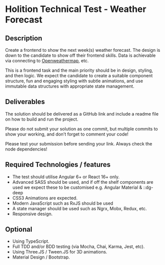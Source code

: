 # Holition Technical Test - Weather Forecast

## Description
Create a frontend to show the next week(s) weather forecast. The design is down to the candidate to show off their frontend skills. Data is achievable via connecting to [Openweathermap](https://openweathermap.org/forecast5/), etc.  


This is a frontend task and the main priority should be in design, styling, and then logic. We expect the candidate to create a suitable component structure, fun and engaging styling with subtle animations, and use immutable data structures with appropriate state management.  

## Deliverables
The solution should be delivered as a GitHub link and include a readme file on how to build and run the project.  

Please do not submit your solution as one commit, but multiple commits to show your working, and don’t forget to comment your code! 

Please test your submission before sending your link. Always check the node dependencies!  

## Required Technologies / features
- The test should utilise Angular 6+ or React 16+ only.
- Advanced SASS should be used, and if off the shelf components are used we expect these to be customised e.g. Angular Material & ::dg-deep
- CSS3 Animations are expected.
- Modern JavaScript such as RxJS should be used
- A state manager should be used such as Ngrx, Mobx, Redux, etc.
- Responsive design.

## Optional
- Using TypeScript.
- Full TDD and/or BDD testing (via Mocha, Chai, Karma, Jest, etc).
- Using Three.JS / Tween.JS for 3D animations.
- Material Design / Bootstrap.
